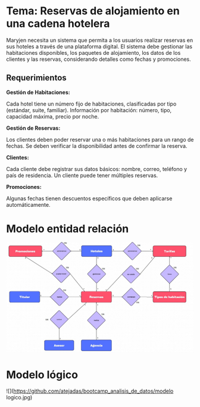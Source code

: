 # Tema: Reservas de alojamiento en una cadena hotelera

Maryjen necesita un sistema que permita a los usuarios realizar reservas en sus hoteles a través de una plataforma digital. El sistema debe gestionar las habitaciones disponibles, los paquetes de alojamiento, los datos de los clientes y las reservas, considerando detalles como fechas y promociones.

## Requerimientos

**Gestión de Habitaciones:**

Cada hotel tiene un número fijo de habitaciones, clasificadas por tipo (estándar, suite, familiar).
Información por habitación: número, tipo, capacidad máxima, precio por noche.

**Gestión de Reservas:**

Los clientes deben poder reservar una o más habitaciones para un rango de fechas.
Se deben verificar la disponibilidad antes de confirmar la reserva.

**Clientes:**

Cada cliente debe registrar sus datos básicos: nombre, correo, teléfono y país de residencia.
Un cliente puede tener múltiples reservas.

**Promociones:**

Algunas fechas tienen descuentos específicos que deben aplicarse automáticamente.


# Modelo entidad relación
![](https://github.com/atejadas/bootcamp_analisis_de_datos/blob/49535faea27fe8ccd6072ebbb2443cdf5d3c7967/modelo%20conceptual.jpg)

# Modelo lógico
![](https://github.com/atejadas/bootcamp_analisis_de_datos/modelo logico.jpg)
